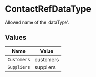 # ContactRefDataType

Allowed name of the 'dataType'.


## Values

| Name        | Value       |
| ----------- | ----------- |
| `Customers` | customers   |
| `Suppliers` | suppliers   |